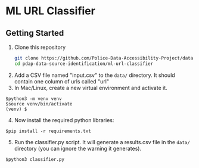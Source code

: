 # ML URL Classifier

## Getting Started
1. Clone this repository
    ```bash
    git clone https://github.com/Police-Data-Accessibility-Project/data-source-identification.git pdap-data-source-identification
    cd pdap-data-source-identification/ml-url-classifier
    ```
2. Add a CSV file named "input.csv" to the `data/` directory. It should contain one column of urls called "url"
3. In Mac/Linux, create a new virtual environment and activate it.

```
$python3 -m venv venv
$source venv/bin/activate
(venv) $
```

4. Now install the required python libraries:

```commandline
$pip install -r requirements.txt
```
5. Run the classifier.py script. It will generate a results.csv file in the `data/` directory (you can ignore the warning it generates).

```commandline
$python3 classifier.py
```